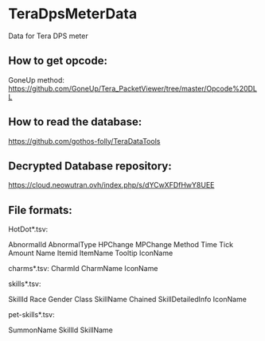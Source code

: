 # TeraDpsMeterData
Data for Tera DPS meter

How to get opcode:
--------------------
GoneUp method: https://github.com/GoneUp/Tera_PacketViewer/tree/master/Opcode%20DLL

How to read the database: 
----------------------
https://github.com/gothos-folly/TeraDataTools

Decrypted Database repository:
----------------------
https://cloud.neowutran.ovh/index.php/s/dYCwXFDfHwY8UEE

File formats:
----------------------
HotDot*.tsv:

AbnormalId	AbnormalType	HPChange	MPChange	Method	Time	Tick	Amount	Name	Itemid	ItemName	Tooltip	IconName


charms*.tsv:
CharmId	CharmName	IconName


skills*.tsv:

SkillId	Race	Gender	Class	SkillName	Chained	SkillDetailedInfo IconName


pet-skills*.tsv:

SummonName	SkillId	SkillName
